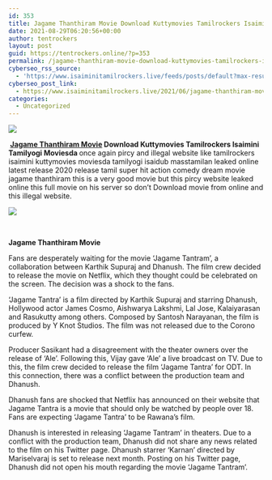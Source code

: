 ```yaml
---
id: 353
title: Jagame Thanthiram Movie Download Kuttymovies Tamilrockers Isaimini Tamilyogi Moviesda
date: 2021-08-29T06:20:56+00:00
author: tentrockers
layout: post
guid: https://tentrockers.online/?p=353
permalink: /jagame-thanthiram-movie-download-kuttymovies-tamilrockers-isaimini-tamilyogi-moviesda/
cyberseo_rss_source:
  - 'https://www.isaiminitamilrockers.live/feeds/posts/default?max-results=150&start-index=1'
cyberseo_post_link:
  - https://www.isaiminitamilrockers.live/2021/06/jagame-thanthiram-movie-download_18.html
categories:
  - Uncategorized
---
```

<div class="media_block">
  <img src="https://1.bp.blogspot.com/-JwMCuqxFoFo/YMx7gQYmexI/AAAAAAAAA48/uT7qW21lW5IC_334WRlJaeIFE2n2aZiOgCLcBGAsYHQ/s72-c/e854879156f0849f3d27a89db88ed039%2B%25281%2529.png" class="media_thumbnail" />
</div>

<meta content="&nbsp; Jagame Thanthiram Movie Download Kuttymovies Tamilrockers Isaimini Tamilyogi Moviesda&nbsp; once again pircy and illegal website like tamilroc..." name="twitter:description" />

  


<center>
</center>

**&nbsp;[Jagame Thanthiram Movie](https://www.tamilrockers.co.nz/jagame-thanthiram-movie-download/) Download Kuttymovies Tamilrockers Isaimini Tamilyogi Moviesda&nbsp;**<span face="&quot;Open Sans&quot;, arial, helvetica, sans-serif">once again pircy and illegal website like tamilrockers isaimini kuttymovies moviesda tamilyogi isaidub masstamilan leaked online latest release 2020 release tamil super hit action comedy dream movie jagame thanthiram this is a very good movie but this pircy website leaked online this full movie on his server so don’t Download movie from online and this illegal website.</span>

<div class="separator">
  <a href="https://www.tamilrockers.co.nz/jagame-thanthiram-movie-download-in-tamilrockers/"><img border="0" data-original-height="250" data-original-width="300" src="https://1.bp.blogspot.com/-JwMCuqxFoFo/YMx7gQYmexI/AAAAAAAAA48/uT7qW21lW5IC_334WRlJaeIFE2n2aZiOgCLcBGAsYHQ/s0/e854879156f0849f3d27a89db88ed039%2B%25281%2529.png" /></a>
</div>

<span face="&quot;Open Sans&quot;, arial, helvetica, sans-serif"><br /></span>

**Jagame Thanthiram Movie&nbsp;**

Fans are desperately waiting for the movie ‘Jagame Tantram’, a collaboration between Karthik Supuraj and Dhanush. The film crew decided to release the movie on Netflix, which they thought could be celebrated on the screen. The decision was a shock to the fans.

‘Jagame Tantra’ is a film directed by Karthik Supuraj and starring Dhanush, Hollywood actor James Cosmo, Aishwarya Lakshmi, Lal Jose, Kalaiyarasan and Rasukutty among others. Composed by Santosh Narayanan, the film is produced by Y Knot Studios. The film was not released due to the Corono curfew.

Producer Sasikant had a disagreement with the theater owners over the release of ‘Ale’. Following this, Vijay gave ‘Ale’ a live broadcast on TV. Due to this, the film crew decided to release the film ‘Jagame Tantra’ for ODT. In this connection, there was a conflict between the production team and Dhanush.

Dhanush fans are shocked that Netflix has announced on their website that Jagame Tantra is a movie that should only be watched by people over 18. Fans are expecting ‘Jagame Tantra’ to be Rawana’s film.

Dhanush is interested in releasing ‘Jagame Tantram’ in theaters. Due to a conflict with the production team, Dhanush did not share any news related to the film on his Twitter page. Dhanush starrer ‘Karnan’ directed by Mariselvaraj is set to release next month. Posting on his Twitter page, Dhanush did not open his mouth regarding the movie ‘Jagame Tantram’.

<center>
</center>